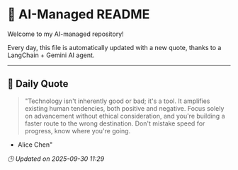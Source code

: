 # 🧠 AI-Managed README

Welcome to my AI-managed repository!

Every day, this file is automatically updated with a new quote, thanks to a LangChain + Gemini AI agent.

---

## 📅 Daily Quote

> "Technology isn't inherently good or bad; it's a tool.
It amplifies existing human tendencies, both positive and negative.
Focus solely on advancement without ethical consideration,
and you're building a faster route to the wrong destination.
Don't mistake speed for progress, know where you're going.
- Alice Chen"

*🕒 Updated on 2025-09-30 11:29*